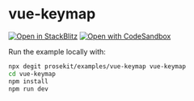 # vue-keymap

[![Open in StackBlitz](https://developer.stackblitz.com/img/open_in_stackblitz.svg)](https://stackblitz.com/github/prosekit/examples/tree/master/vue-keymap)
[![Open with CodeSandbox](https://assets.codesandbox.io/github/button-edit-lime.svg)](https://codesandbox.io/p/sandbox/github/prosekit/examples/tree/master/vue-keymap)

Run the example locally with:

```bash
npx degit prosekit/examples/vue-keymap vue-keymap
cd vue-keymap
npm install
npm run dev
```
